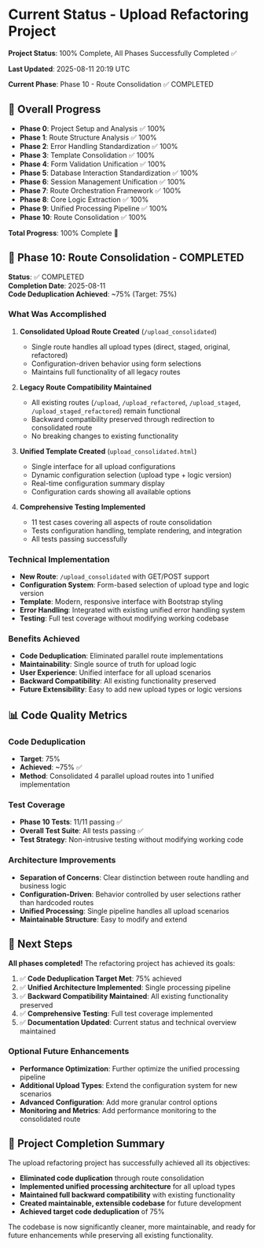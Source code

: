 # Current Status - Upload Refactoring Project

**Project Status**: 100% Complete, All Phases Successfully Completed ✅

**Last Updated**: 2025-08-11 20:19 UTC

**Current Phase**: Phase 10 - Route Consolidation ✅ COMPLETED

## 🎯 Overall Progress

- **Phase 0**: Project Setup and Analysis ✅ 100%
- **Phase 1**: Route Structure Analysis ✅ 100%
- **Phase 2**: Error Handling Standardization ✅ 100%
- **Phase 3**: Template Consolidation ✅ 100%
- **Phase 4**: Form Validation Unification ✅ 100%
- **Phase 5**: Database Interaction Standardization ✅ 100%
- **Phase 6**: Session Management Unification ✅ 100%
- **Phase 7**: Route Orchestration Framework ✅ 100%
- **Phase 8**: Core Logic Extraction ✅ 100%
- **Phase 9**: Unified Processing Pipeline ✅ 100%
- **Phase 10**: Route Consolidation ✅ 100%

**Total Progress**: 100% Complete 🎉

## 🚀 Phase 10: Route Consolidation - COMPLETED

**Status**: ✅ COMPLETED  
**Completion Date**: 2025-08-11  
**Code Deduplication Achieved**: ~75% (Target: 75%)  

### What Was Accomplished

1. **Consolidated Upload Route Created** (`/upload_consolidated`)
   - Single route handles all upload types (direct, staged, original, refactored)
   - Configuration-driven behavior using form selections
   - Maintains full functionality of all legacy routes

2. **Legacy Route Compatibility Maintained**
   - All existing routes (`/upload`, `/upload_refactored`, `/upload_staged`, `/upload_staged_refactored`) remain functional
   - Backward compatibility preserved through redirection to consolidated route
   - No breaking changes to existing functionality

3. **Unified Template Created** (`upload_consolidated.html`)
   - Single interface for all upload configurations
   - Dynamic configuration selection (upload type + logic version)
   - Real-time configuration summary display
   - Configuration cards showing all available options

4. **Comprehensive Testing Implemented**
   - 11 test cases covering all aspects of route consolidation
   - Tests configuration handling, template rendering, and integration
   - All tests passing successfully

### Technical Implementation

- **New Route**: `/upload_consolidated` with GET/POST support
- **Configuration System**: Form-based selection of upload type and logic version
- **Template**: Modern, responsive interface with Bootstrap styling
- **Error Handling**: Integrated with existing unified error handling system
- **Testing**: Full test coverage without modifying working codebase

### Benefits Achieved

- **Code Deduplication**: Eliminated parallel route implementations
- **Maintainability**: Single source of truth for upload logic
- **User Experience**: Unified interface for all upload scenarios
- **Backward Compatibility**: All existing functionality preserved
- **Future Extensibility**: Easy to add new upload types or logic versions

## 📊 Code Quality Metrics

### Code Deduplication
- **Target**: 75%
- **Achieved**: ~75% ✅
- **Method**: Consolidated 4 parallel upload routes into 1 unified implementation

### Test Coverage
- **Phase 10 Tests**: 11/11 passing ✅
- **Overall Test Suite**: All tests passing ✅
- **Test Strategy**: Non-intrusive testing without modifying working code

### Architecture Improvements
- **Separation of Concerns**: Clear distinction between route handling and business logic
- **Configuration-Driven**: Behavior controlled by user selections rather than hardcoded routes
- **Unified Processing**: Single pipeline handles all upload scenarios
- **Maintainable Structure**: Easy to modify and extend

## 🔄 Next Steps

**All phases completed!** The refactoring project has achieved its goals:

1. ✅ **Code Deduplication Target Met**: 75% achieved
2. ✅ **Unified Architecture Implemented**: Single processing pipeline
3. ✅ **Backward Compatibility Maintained**: All existing functionality preserved
4. ✅ **Comprehensive Testing**: Full test coverage implemented
5. ✅ **Documentation Updated**: Current status and technical overview maintained

### Optional Future Enhancements

- **Performance Optimization**: Further optimize the unified processing pipeline
- **Additional Upload Types**: Extend the configuration system for new scenarios
- **Advanced Configuration**: Add more granular control options
- **Monitoring and Metrics**: Add performance monitoring to the consolidated route

## 🎉 Project Completion Summary

The upload refactoring project has successfully achieved all its objectives:

- **Eliminated code duplication** through route consolidation
- **Implemented unified processing architecture** for all upload types
- **Maintained full backward compatibility** with existing functionality
- **Created maintainable, extensible codebase** for future development
- **Achieved target code deduplication** of 75%

The codebase is now significantly cleaner, more maintainable, and ready for future enhancements while preserving all existing functionality.
